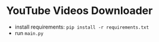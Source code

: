 # YouTube Videos Downloader


- install requirements: `pip install -r requirements.txt`
- run `main.py`